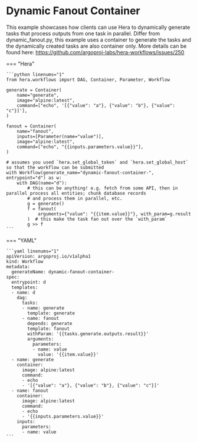 # Dynamic Fanout Container



This example showcases how clients can use Hera to dynamically generate tasks that process outputs from one task in
parallel. Differ from dynamic_fanout.py, this example uses a container to generate the tasks and the dynamically
created tasks are also container only.
More details can be found here: https://github.com/argoproj-labs/hera-workflows/issues/250


=== "Hera"

    ```python linenums="1"
    from hera.workflows import DAG, Container, Parameter, Workflow

    generate = Container(
        name="generate",
        image="alpine:latest",
        command=["echo", '[{"value": "a"}, {"value": "b"}, {"value": "c"}]'],
    )

    fanout = Container(
        name="fanout",
        inputs=[Parameter(name="value")],
        image="alpine:latest",
        command=["echo", "{{inputs.parameters.value}}"],
    )

    # assumes you used `hera.set_global_token` and `hera.set_global_host` so that the workflow can be submitted
    with Workflow(generate_name="dynamic-fanout-container-", entrypoint="d") as w:
        with DAG(name="d"):
            # this can be anything! e.g. fetch from some API, then in parallel process all entities; chunk database records
            # and process them in parallel, etc.
            g = generate()
            f = fanout(
                arguments={"value": "{{item.value}}"}, with_param=g.result
            )  # this make the task fan out over the `with_param`
            g >> f
    ```

=== "YAML"

    ```yaml linenums="1"
    apiVersion: argoproj.io/v1alpha1
    kind: Workflow
    metadata:
      generateName: dynamic-fanout-container-
    spec:
      entrypoint: d
      templates:
      - name: d
        dag:
          tasks:
          - name: generate
            template: generate
          - name: fanout
            depends: generate
            template: fanout
            withParam: '{{tasks.generate.outputs.result}}'
            arguments:
              parameters:
              - name: value
                value: '{{item.value}}'
      - name: generate
        container:
          image: alpine:latest
          command:
          - echo
          - '[{"value": "a"}, {"value": "b"}, {"value": "c"}]'
      - name: fanout
        container:
          image: alpine:latest
          command:
          - echo
          - '{{inputs.parameters.value}}'
        inputs:
          parameters:
          - name: value
    ```

